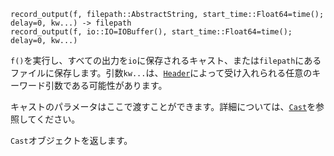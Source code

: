 ```
record_output(f, filepath::AbstractString, start_time::Float64=time(); delay=0, kw...) -> filepath
record_output(f, io::IO=IOBuffer(), start_time::Float64=time(); delay=0, kw...)
```

`f()`を実行し、すべての出力を`io`に保存されるキャスト、または`filepath`にあるファイルに保存します。引数`kw...`は、[`Header`](@ref)によって受け入れられる任意のキーワード引数である可能性があります。

キャストのパラメータはここで渡すことができます。詳細については、[`Cast`](@ref)を参照してください。

`Cast`オブジェクトを返します。
